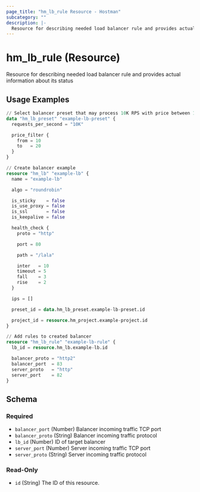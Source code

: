```yaml
---
page_title: "hm_lb_rule Resource - Hostman"
subcategory: ""
description: |-
  Resource for describing needed load balancer rule and provides actual information about its status
---
```


# hm_lb_rule (Resource)

Resource for describing needed load balancer rule and provides actual information about its status

## Usage Examples

```terraform
// Select balancer preset that may process 10K RPS with price between 10$ and 20$
data "hm_lb_preset" "example-lb-preset" {
  requests_per_second = "10K"

  price_filter {
    from = 10
    to   = 20
  }
}

// Create balancer example
resource "hm_lb" "example-lb" {
  name = "example-lb"

  algo = "roundrobin"

  is_sticky    = false
  is_use_proxy = false
  is_ssl       = false
  is_keepalive = false

  health_check {
    proto = "http"

    port = 80

    path = "/lala"

    inter   = 10
    timeout = 5
    fall    = 3
    rise    = 2
  }

  ips = []

  preset_id = data.hm_lb_preset.example-lb-preset.id

  project_id = resource.hm_project.example-project.id
}

// Add rules to created balancer
resource "hm_lb_rule" "example-lb-rule" {
  lb_id = resource.hm_lb.example-lb.id

  balancer_proto = "http2"
  balancer_port  = 83
  server_proto   = "http"
  server_port    = 82
}
```
<!-- schema generated by tfplugindocs -->
## Schema

### Required

- `balancer_port` (Number) Balancer incoming traffic TCP port
- `balancer_proto` (String) Balancer incoming traffic protocol
- `lb_id` (Number) ID of target balancer
- `server_port` (Number) Server incoming traffic TCP port
- `server_proto` (String) Server incoming traffic protocol

### Read-Only

- `id` (String) The ID of this resource.


